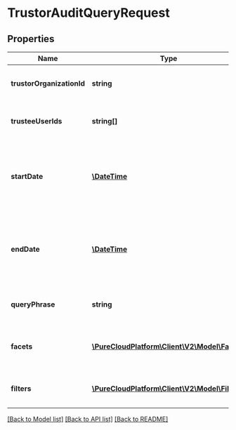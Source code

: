 # TrustorAuditQueryRequest

## Properties
Name | Type | Description | Notes
------------ | ------------- | ------------- | -------------
**trustorOrganizationId** | **string** | Limit returned audits to this trustor organizationId. | 
**trusteeUserIds** | **string[]** | Limit returned audits to these trustee userIds. | 
**startDate** | [**\DateTime**](\DateTime.md) | Starting date/time for the audit search. ISO-8601 formatted date-time, UTC. | [optional] 
**endDate** | [**\DateTime**](\DateTime.md) | Ending date/time for the audit search. ISO-8601 formatted date-time, UTC. | [optional] 
**queryPhrase** | **string** | Word or phrase to look for in audit bodies. | [optional] 
**facets** | [**\PureCloudPlatform\Client\V2\Model\Facet[]**](Facet.md) | Facet information to be returned with the query results. | [optional] 
**filters** | [**\PureCloudPlatform\Client\V2\Model\Filter[]**](Filter.md) | Additional custom filters to be applied to the query. | [optional] 

[[Back to Model list]](../README.md#documentation-for-models) [[Back to API list]](../README.md#documentation-for-api-endpoints) [[Back to README]](../README.md)


